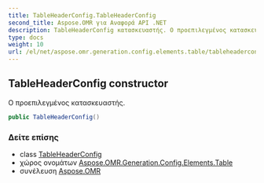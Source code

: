 ```yaml
---
title: TableHeaderConfig.TableHeaderConfig
second_title: Aspose.OMR για Αναφορά API .NET
description: TableHeaderConfig κατασκευαστής. Ο προεπιλεγμένος κατασκευαστής.
type: docs
weight: 10
url: /el/net/aspose.omr.generation.config.elements.table/tableheaderconfig/tableheaderconfig/
---
```

## TableHeaderConfig constructor

Ο προεπιλεγμένος κατασκευαστής.

```csharp
public TableHeaderConfig()
```

### Δείτε επίσης

* class [TableHeaderConfig](../)
* χώρος ονομάτων [Aspose.OMR.Generation.Config.Elements.Table](../../tableheaderconfig/)
* συνέλευση [Aspose.OMR](../../../)


